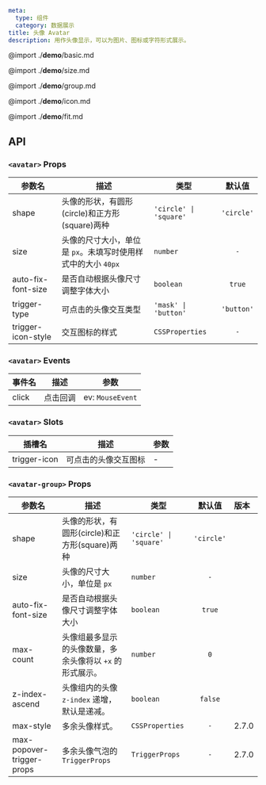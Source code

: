 ```yaml
meta:
  type: 组件
  category: 数据展示
title: 头像 Avatar
description: 用作头像显示，可以为图片、图标或字符形式展示。
```

@import ./__demo__/basic.md

@import ./__demo__/size.md

@import ./__demo__/group.md

@import ./__demo__/icon.md

@import ./__demo__/fit.md

## API


### `<avatar>` Props

|参数名|描述|类型|默认值|
|---|---|---|:---:|
|shape|头像的形状，有圆形(circle)和正方形(square)两种|`'circle' \| 'square'`|`'circle'`|
|size|头像的尺寸大小，单位是 `px`。未填写时使用样式中的大小 `40px`|`number`|`-`|
|auto-fix-font-size|是否自动根据头像尺寸调整字体大小|`boolean`|`true`|
|trigger-type|可点击的头像交互类型|`'mask' \| 'button'`|`'button'`|
|trigger-icon-style|交互图标的样式|`CSSProperties`|`-`|
### `<avatar>` Events

|事件名|描述|参数|
|---|---|---|
|click|点击回调|ev: `MouseEvent`|
### `<avatar>` Slots

|插槽名|描述|参数|
|---|:---:|---|
|trigger-icon|可点击的头像交互图标|-|




### `<avatar-group>` Props

|参数名|描述|类型|默认值|版本|
|---|---|---|:---:|:---|
|shape|头像的形状，有圆形(circle)和正方形(square)两种|`'circle' \| 'square'`|`'circle'`||
|size|头像的尺寸大小，单位是 `px`|`number`|`-`||
|auto-fix-font-size|是否自动根据头像尺寸调整字体大小|`boolean`|`true`||
|max-count|头像组最多显示的头像数量，多余头像将以 `+x` 的形式展示。|`number`|`0`||
|z-index-ascend|头像组内的头像 `z-index` 递增，默认是递减。|`boolean`|`false`||
|max-style|多余头像样式。|`CSSProperties`|`-`|2.7.0|
|max-popover-trigger-props|多余头像气泡的 `TriggerProps`|`TriggerProps`|`-`|2.7.0|


